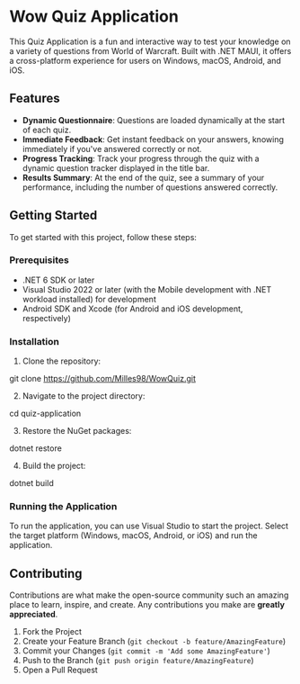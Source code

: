 # Wow Quiz Application

This Quiz Application is a fun and interactive way to test your knowledge on a variety of questions from World of Warcraft. Built with .NET MAUI, it offers a cross-platform experience for users on Windows, macOS, Android, and iOS.

## Features

- **Dynamic Questionnaire**: Questions are loaded dynamically at the start of each quiz.
- **Immediate Feedback**: Get instant feedback on your answers, knowing immediately if you've answered correctly or not.
- **Progress Tracking**: Track your progress through the quiz with a dynamic question tracker displayed in the title bar.
- **Results Summary**: At the end of the quiz, see a summary of your performance, including the number of questions answered correctly.

## Getting Started

To get started with this project, follow these steps:

### Prerequisites

- .NET 6 SDK or later
- Visual Studio 2022 or later (with the Mobile development with .NET workload installed) for development
- Android SDK and Xcode (for Android and iOS development, respectively)

### Installation

1. Clone the repository:

git clone https://github.com/Milles98/WowQuiz.git

2. Navigate to the project directory:

cd quiz-application

3. Restore the NuGet packages:

dotnet restore

4. Build the project:

dotnet build

### Running the Application

To run the application, you can use Visual Studio to start the project. Select the target platform (Windows, macOS, Android, or iOS) and run the application.

## Contributing

Contributions are what make the open-source community such an amazing place to learn, inspire, and create. Any contributions you make are **greatly appreciated**.

1. Fork the Project
2. Create your Feature Branch (`git checkout -b feature/AmazingFeature`)
3. Commit your Changes (`git commit -m 'Add some AmazingFeature'`)
4. Push to the Branch (`git push origin feature/AmazingFeature`)
5. Open a Pull Request

